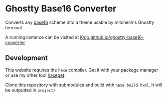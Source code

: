 # Ghostty Base16 Converter
Converts any [base16](https://github.com/chriskempson/base16) scheme into a theme usable by mitchellh's Ghostty terminal.

A running instance can be visited at [l0go.github.io/ghostty-base16-converter](https://l0go.github.io/ghostty-base16-converter) 

## Development
This website requires the ``haxe`` compiler. Get it with your package manager or use my other tool [haxeget](https://github.com/l0go/haxeget).

Clone this repository with submodules and build with ``haxe build.hxml``. It will be outputted in ``project/``

